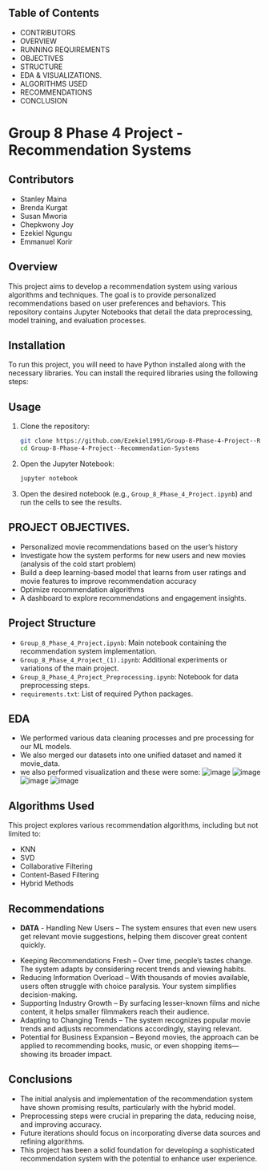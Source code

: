 ## Table of Contents

- CONTRIBUTORS
- OVERVIEW
- RUNNING REQUIREMENTS
- OBJECTIVES
- STRUCTURE
- EDA & VISUALIZATIONS.
- ALGORITHMS USED
- RECOMMENDATIONS
- CONCLUSION


# Group 8 Phase 4 Project - Recommendation Systems
## Contributors

* Stanley Maina
* Brenda Kurgat
* Susan Mworia
* Chepkwony Joy
* Ezekiel Ngungu
* Emmanuel Korir

## Overview

This project aims to develop a recommendation system using various algorithms and techniques. The goal is to provide personalized recommendations based on user preferences and behaviors. This repository contains Jupyter Notebooks that detail the data preprocessing, model training, and evaluation processes.


## Installation

To run this project, you will need to have Python installed along with the necessary libraries. You can install the required libraries using the following steps:

## Usage

1. Clone the repository:
   ```bash
   git clone https://github.com/Ezekiel1991/Group-8-Phase-4-Project--Recommendation-Systems.git
   cd Group-8-Phase-4-Project--Recommendation-Systems
   ```

2. Open the Jupyter Notebook:
   ```bash
   jupyter notebook
   ```

3. Open the desired notebook (e.g., `Group_8_Phase_4_Project.ipynb`) and run the cells to see the results.
## PROJECT OBJECTIVES.
* Personalized movie recommendations based on the user’s history
* Investigate how the system performs for new users and new movies (analysis of the cold start problem)
* Build a deep learning-based model that learns from user ratings and movie features to improve recommendation accuracy
* Optimize recommendation algorithms
* A dashboard to explore recommendations and engagement insights.


## Project Structure



- `Group_8_Phase_4_Project.ipynb`: Main notebook containing the recommendation system implementation.
- `Group_8_Phase_4_Project_(1).ipynb`: Additional experiments or variations of the main project.
- `Group_8_Phase_4_Project_Preprocessing.ipynb`: Notebook for data preprocessing steps.
- `requirements.txt`: List of required Python packages.

## EDA

* We performed various data cleaning processes and pre processing for our ML models.
* We also merged our datasets into one unified dataset and named it movie_data.
* we also performed visualization and these were some:
  ![image](https://github.com/user-attachments/assets/e4f8b2fc-8c14-407b-833a-58effae27601)
  ![image](https://github.com/user-attachments/assets/ce11e22b-791b-45f6-977c-24008382c023)
  ![image](https://github.com/user-attachments/assets/f45098af-dc17-4d2b-a4fe-2c859b832241)
  ![image](https://github.com/user-attachments/assets/11fff724-f4b5-46a5-a862-098a9d12e03e)


## Algorithms Used

This project explores various recommendation algorithms, including but not limited to:

- KNN
- SVD
- Collaborative Filtering
- Content-Based Filtering
- Hybrid Methods




## Recommendations
* **DATA** - Handling New Users – The system ensures that even new users get relevant movie suggestions, helping them discover great content quickly.
- Keeping Recommendations Fresh – Over time, people’s tastes change. The system adapts by considering recent trends and viewing habits.
- Reducing Information Overload – With thousands of movies available, users often struggle with choice paralysis. Your system simplifies decision-making.
- Supporting Industry Growth – By surfacing lesser-known films and niche content, it helps smaller filmmakers reach their audience.
- Adapting to Changing Trends – The system recognizes popular movie trends and adjusts recommendations accordingly, staying relevant.
- Potential for Business Expansion – Beyond movies, the approach can be applied to recommending books, music, or even shopping items—showing its broader impact.





## Conclusions

- The initial analysis and implementation of the recommendation system have shown promising results, particularly with the hybrid model.
- Preprocessing steps were crucial in preparing the data, reducing noise, and improving accuracy.
- Future iterations should focus on incorporating diverse data sources and refining algorithms.
- This project has been a solid foundation for developing a sophisticated recommendation system with the potential to enhance user experience.


 

